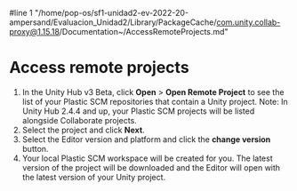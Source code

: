 #line 1 "/home/pop-os/sf1-unidad2-ev-2022-20-ampersand/Evaluacion_Unidad2/Library/PackageCache/com.unity.collab-proxy@1.15.18/Documentation~/AccessRemoteProjects.md"
# Access remote projects 

1. In the Unity Hub v3 Beta, click **Open** > **Open Remote Project** to see the list of your Plastic SCM repositories that contain a Unity project.
Note: In Unity Hub 2.4.4 and up, your Plastic SCM projects will be listed alongside Collaborate projects.
2. Select the project and click **Next**.
3. Select the Editor version and platform and click the **change version** button.
4. Your local Plastic SCM workspace will be created for you. The latest version of the project will be downloaded and the Editor will open with the latest version of your Unity project. 